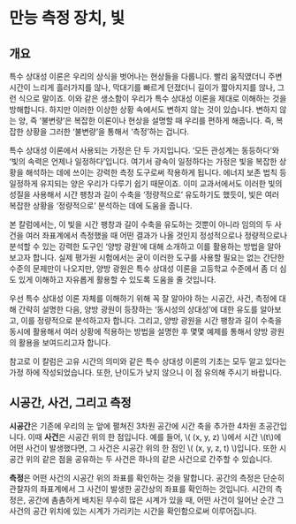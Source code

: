 # 만능 측정 장치, 빛

## 개요

특수 상대성 이론은 우리의 상식을 벗어나는 현상들을 다룹니다. 빨리 움직였더니 주변 시간이 느리게 흘러가지를 않나, 막대기를 빠르게 던졌더니 길이가 짧아지지를 않나, 그런 식으로 말이죠. 이와 같은 생소함이 우리가 특수 상대성 이론을 제대로 이해하는 것을 방해합니다. 하지만 이러한 이상한 상황 속에서도 변하지 않는 것이 있습니다. 변하지 않는 양, 즉 ‘불변량’은 복잡한 이론이나 현상을 설명할 때 우리를 편하게 해줍니다. 즉, 복잡한 상황을 그러한 ‘불변량’을 통해서 ‘측정’하는 겁니다.

특수 상대성 이론에서 사용되는 가정은 단 두 가지입니다. ‘모든 관성계는 동등하다’와 ‘빛의 속력은 언제나 일정하다’입니다. 여기서 광속이 일정하다는 가정은 빛을 복잡한 상황을 해석하는 데에 쓰이는 강력한 측정 도구로써 작용하게 됩니다. 에너지 보존 법칙 등 일정하게 유지되는 양은 우리가 다루기 쉽기 때문이죠. 이미 교과서에서도 이러한 빛의 성질을 사용해서 시간 팽창과 길이 수축을 ‘정량적으로’ 유도하기도 했듯이, 빛은 여러 복잡한 상황을 ‘정량적으로’ 분석하는 데에 도움을 줍니다.

본 칼럼에서는, 이 빛을 시간 팽창과 길이 수축을 유도하는 것뿐이 아니라 임의의 두 사건을 여러 좌표계에서 측정했을 때 어떤 결과가 나올 것인지 정성적으로나 정량적으로나 분석할 수 있는 강력한 도구인 ‘양방 광원’에 대해 소개하고 이를 활용하는 방법을 알아보고자 합니다. 실제 평가원 시험에서는 굳이 이러한 도구를 사용할 필요는 없는 간단한 수준의 문제만이 나오지만, 양방 광원은 특수 상대성 이론을 고등학교 수준에서 좀 더 심도 있게 이해하고 자유롭게 활용할 수 있도록 도움을 줄 것입니다.

우선 특수 상대성 이론 자체를 이해하기 위해 꼭 잘 알아야 하는 시공간, 사건, 측정에 대해 간략히 설명한 다음, 양방 광원이 등장하는 ‘동시성의 상대성’에 대한 유도를 알아보고, 이를 정량적으로 분석하고자 합니다. 그리고, 양방 광원을 시간 팽창과 길이 수축을 동시에 활용해서 여러 상황에 적용하는 방법을 설명한 후 몇몇 예제를 통해서 양방 광원의 활용을 보여드리고자 합니다.

참고로 이 칼럼은 고유 시간의 의미와 같은 특수 상대성 이론의 기초는 모두 알고 있다는 가정 하에 작성되었습니다. 또한, 난이도가 낮지 않으니 이 점 유의해 주시기 바랍니다.


## 시공간, 사건, 그리고 측정
**시공간**은 기존에 우리의 눈 앞에 펼쳐진 3차원 공간에 시간 축을 추가한 4차원 초공간입니다. 이때 **사건**은 시공간 위의 한 점입니다. 예를 들어, \\( (x, y, z) \\)에서 시간 \\(t\\)에 어떤 사건이 발생했다면, 그 사건은 시공간 위의 한 점인 \\( (x, y, z, t) \\)입니다. 또한 시공간 위의 같은 점을 공유하는 두 사건은 하나의 같은 사건으로 간주할 수 있습니다.

**측정**은 어떤 사건의 시공간 위의 좌표를 확인하는 것을 말합니다. 공간의 측정은 단순히 관찰자의 좌표계에서 그 사건이 발생한 공간상의 좌표를 확인하는 것입니다. 시간의 측정은, 공간에 촘촘하게 배치된 무수히 많은 시계가 있을 때, 어떤 사건이 일어난 순간 그 사건의 공간 위치에 있는 시계가 가리키는 시간을 확인함으로써 이루어집니다.